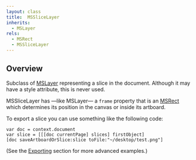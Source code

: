 ```yaml
---
layout: class
title:  MSSliceLayer
inherits:
  - MSLayer
rels:
  - MSRect
  - MSSliceLayer
---
```


## Overview

Subclass of [MSLayer]({{site.baseurl}}/docs/MSLayer) representing a slice in the document. Although it may have a style attribute, this is never used.

MSSliceLayer has —like MSLayer— a `frame` property that is an [MSRect]({{site.baseurl}}/docs/MSRect) which determines its position in the canvas or inside its artboard.

To export a slice you can use something like the following code:

```objective-j
var doc = context.document
var slice = [[[doc currentPage] slices] firstObject]
[doc saveArtboardOrSlice:slice toFile:"~/desktop/test.png"]
```

(See the [Exporting]({{site.baseurl}}/examples/exporting) section for more advanced examples.)
